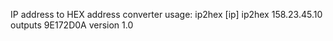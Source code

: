 IP address to HEX address converter
usage: ip2hex [ip]
ip2hex 158.23.45.10
outputs 9E172D0A
version 1.0
